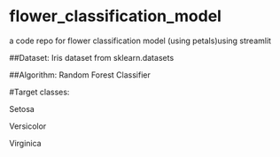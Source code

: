 # flower_classification_model
a code repo for flower classification model (using petals)using streamlit

##Dataset: Iris dataset from sklearn.datasets

##Algorithm: Random Forest Classifier

#Target classes:

Setosa

Versicolor

Virginica

